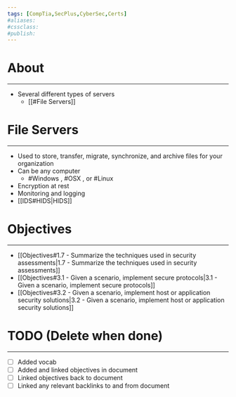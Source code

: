 ```yaml
---
tags: [CompTia,SecPlus,CyberSec,Certs]
#aliases:
#cssclass:
#publish:
---
```


# About
---
- Several different types of servers
	- [[#File Servers]]

# File Servers
---
- Used to store, transfer, migrate, synchronize, and archive files for your organization
- Can be any computer
	- #Windows , #OSX , or #Linux
- Encryption at rest
- Monitoring and logging
- [[IDS#HIDS|HIDS]]

# Objectives
---
- [[Objectives#1.7 - Summarize the techniques used in security assessments|1.7 - Summarize the techniques used in security assessments]]
- [[Objectives#3.1 - Given a scenario, implement secure protocols|3.1 - Given a scenario, implement secure protocols]]
- [[Objectives#3.2 - Given a scenario, implement host or application security solutions|3.2 - Given a scenario, implement host or application security solutions]]

# TODO (Delete when done)
---
- [ ] Added vocab
- [ ] Added and linked objectives in document
- [ ] Linked objectives back to document
- [ ] Linked any relevant backlinks to and from document